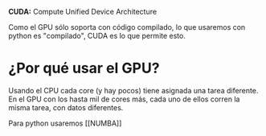 **CUDA:** Compute Unified Device Architecture

Como el GPU sólo soporta con código compilado, lo que usaremos con python es "compilado", CUDA es lo que permite esto. 

# ¿Por qué usar el GPU?

Usando el CPU cada core (y hay pocos) tiene asignada una tarea diferente. En el GPU con los hasta mil de cores más, cada uno de ellos corren la misma tarea, con datos diferentes.

Para python usaremos [[NUMBA]]
